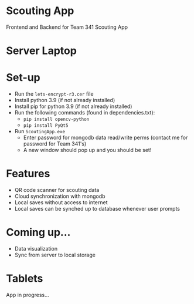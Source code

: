 # Scouting App


Frontend and Backend for Team 341 Scouting App

# Server Laptop
   # Set-up #
   - Run the ```lets-encrypt-r3.cer``` file
   - Install python 3.9 (if not already installed)
   - Install pip for python 3.9 (if not already installed)
   - Run the following commands (found in dependencies.txt):
     - ```pip install opencv-python```
     - ```pip install PyQt5```
   - Run ```ScoutingApp.exe```
     - Enter password for mongodb data read/write perms (contact me for password for Team 341's)
     - A new window should pop up and you should be set!
     
   # Features #
   - QR code scanner for scouting data
   - Cloud synchronization with mongodb
   - Local saves without access to internet
   - Local saves can be synched up to database whenever user prompts
   
   # Coming up... #
   - Data visualization
   - Sync from server to local storage

# Tablets
   App in progress...

